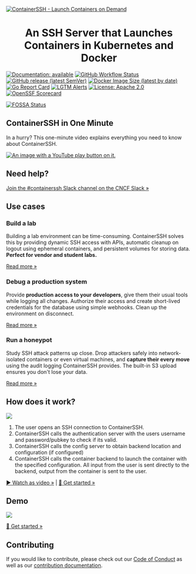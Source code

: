 [![ContainerSSH - Launch Containers on Demand](https://containerssh.github.io/images/logo-for-embedding.svg)](https://containerssh.io/)

<!--suppress HtmlDeprecatedAttribute -->
<h1 align="center">An SSH Server that Launches Containers in Kubernetes and Docker</h1>

[![Documentation: available](https://img.shields.io/badge/documentation-available-green?style=for-the-badge)](https://containerssh.io/)
[![GitHub Workflow Status](https://img.shields.io/github/workflow/status/containerssh/containerssh/goreleaser?style=for-the-badge)](https://github.com/containerssh/containerssh/actions)
[![GitHub release (latest SemVer)](https://img.shields.io/github/v/release/containerssh/containerssh?sort=semver&style=for-the-badge)](https://github.com/containerssh/containerssh/releases)
[![Docker Image Size (latest by date)](https://img.shields.io/docker/image-size/containerssh/containerssh?style=for-the-badge)](http://hub.docker.com/r/containerssh/containerssh)
[![Go Report Card](https://goreportcard.com/badge/github.com/containerssh/containerssh?style=for-the-badge)](https://goreportcard.com/report/github.com/containerssh/containerssh)
[![LGTM Alerts](https://img.shields.io/lgtm/alerts/github/ContainerSSH/ContainerSSH?style=for-the-badge)](https://lgtm.com/projects/g/ContainerSSH/ContainerSSH/)
[![License: Apache 2.0](https://img.shields.io/github/license/ContainerSSH/ContainerSSH?style=for-the-badge)](LICENSE.md)
[![OpenSSF Scorecard](https://api.securityscorecards.dev/projects/github.com/aymaneamir/containertest/badge)](https://securityscorecards.dev/viewer/?uri=github.com/{owner}/{repo})


[![FOSSA Status](https://app.fossa.com/api/projects/git%2Bgithub.com%2FContainerSSH%2FContainerSSH.svg?type=shield&issueType=license)](https://app.fossa.com/projects/git%2Bgithub.com%2FContainerSSH%2FContainerSSH?ref=badge_shield&issueType=license)

## ContainerSSH in One Minute

In a hurry? This one-minute video explains everything you need to know about ContainerSSH.

[![An image with a YouTube play button on it.](https://containerssh.io/images/containerssh-intro-preview.png)](https://youtu.be/Cs9OrnPi2IM)

## Need help?

[Join the #containerssh Slack channel on the CNCF Slack »](https://communityinviter.com/apps/cloud-native/cncf)

## Use cases

### Build a lab

Building a lab environment can be time-consuming. ContainerSSH solves this by providing dynamic SSH access with APIs, automatic cleanup on logout using ephemeral containers, and persistent volumes for storing data. **Perfect for vendor and student labs.**

[Read more »](https://containerssh.io/usecases/lab/)

### Debug a production system

Provide **production access to your developers**, give them their usual tools while logging all changes. Authorize their access and create short-lived credentials for the database using simple webhooks. Clean up the environment on disconnect.

[Read more »](https://containerssh.io/usecases/debugging/)

### Run a honeypot

Study SSH attack patterns up close. Drop attackers safely into network-isolated containers or even virtual machines, and **capture their every move** using the audit logging ContainerSSH provides. The built-in S3 upload ensures you don't lose your data.

[Read more »](https://containerssh.io/usecases/honeypots/)

## How does it work?

![](https://containerssh.io/images/architecture.svg)

1. The user opens an SSH connection to ContainerSSH.
2. ContainerSSH calls the authentication server with the users username and password/pubkey to check if its valid.
3. ContainerSSH calls the config server to obtain backend location and configuration (if configured)
4. ContainerSSH calls the container backend to launch the container with the
   specified configuration. All input from the user is sent directly to the backend, output from the container is sent
   to the user.

[▶️ Watch as video »](https://youtu.be/Cs9OrnPi2IM) | [🚀 Get started »](https://containerssh.io/quickstart/)

## Demo

![](https://containerssh.io/images/ssh-in-action.gif)

[🚀 Get started »](https://containerssh.io/quickstart/)

## Contributing

If you would like to contribute, please check out our [Code of Conduct](https://github.com/ContainerSSH/community/blob/main/CODE_OF_CONDUCT.md) as well as our [contribution documentation](https://containerssh.io/development/).
